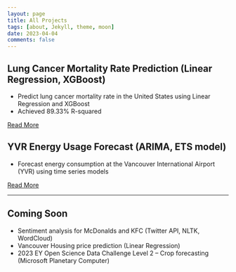 ```yaml
---
layout: page
title: All Projects
tags: [about, Jekyll, theme, moon]
date: 2023-04-04
comments: false
---
```


## Lung Cancer Mortality Rate Prediction (Linear Regression, XGBoost)
- Predict lung cancer mortality rate in the United States using Linear Regression and XGBoost
- Achieved 89.33% R-squared

[Read More](https://xup65k6t6.github.io/Personal_Blog/projects/Lung-Cancer-Mortality-Rate-Prediction/)


## YVR Energy Usage Forecast (ARIMA, ETS model)
- Forecast energy consumption at the Vancouver International Airport (YVR) using time series models

[Read More](https://xup65k6t6.github.io/Personal_Blog/projects/YVR-Energy-Usage-Forecast/)

---

## Coming Soon
- Sentiment analysis for McDonalds and KFC (Twitter API, NLTK, WordCloud)
- Vancouver Housing price prediction (Linear Regression)
- 2023 EY Open Science Data Challenge Level 2 – Crop forecasting (Microsoft Planetary Computer)
